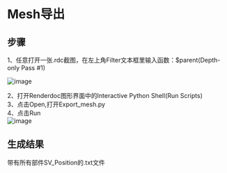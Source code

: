 # Mesh导出
## 步骤
1、任意打开一张.rdc截图，在左上角Filter文本框里输入函数：$parent(Depth-only Pass #1)

![image](https://user-images.githubusercontent.com/93473296/139592303-ee5bd246-186f-488a-9d30-f1ba8f1a5b92.png)

2、打开Renderdoc图形界面中的Interactive Python Shell(Run Scripts)  
3、点击Open,打开Export_mesh.py  
4、点击Run  
![image](https://user-images.githubusercontent.com/93473296/139592361-e9058a0e-8459-40dd-b2e6-309b03a144c8.png)

## 生成结果
带有所有部件SV_Position的.txt文件
